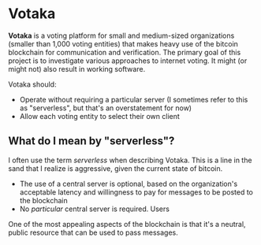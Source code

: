 # Votaka

__Votaka__ is a voting platform for small and medium-sized organizations (smaller than 1,000 voting entities) that makes heavy use of the bitcoin blockchain for communication and verification. The primary goal of this project is to investigate various approaches to internet voting. It might (or might not) also result in working software.

Votaka should:
* Operate without requiring a particular server (I sometimes refer to this as "serverless", but that's an overstatement for now)
* Allow each voting entity to select their own client

## What do I mean by "serverless"?

I often use the term _serverless_ when describing Votaka. This is a line in the sand that I realize is aggressive, given the current state of bitcoin.  

* The use of a central server is optional, based on the organization's acceptable latency and willingness to pay for messages to be posted to the blockchain
* No _particular_ central server is required.  Users 

One of the most appealing aspects of the blockchain is that it's a neutral, public resource that can be used to pass messages.  
